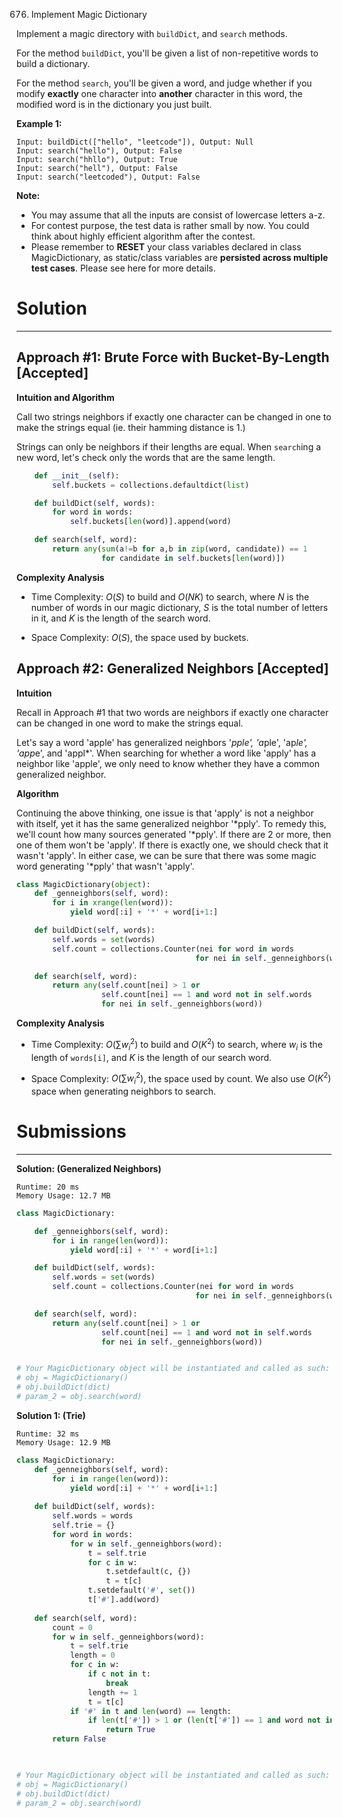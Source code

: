 676. Implement Magic Dictionary

Implement a magic directory with `buildDict`, and `search` methods.

For the method `buildDict`, you'll be given a list of non-repetitive words to build a dictionary.

For the method `search`, you'll be given a word, and judge whether if you modify **exactly** one character into **another** character in this word, the modified word is in the dictionary you just built.

**Example 1:**
```
Input: buildDict(["hello", "leetcode"]), Output: Null
Input: search("hello"), Output: False
Input: search("hhllo"), Output: True
Input: search("hell"), Output: False
Input: search("leetcoded"), Output: False
```

**Note:**

* You may assume that all the inputs are consist of lowercase letters a-z.
* For contest purpose, the test data is rather small by now. You could think about highly efficient algorithm after the contest.
* Please remember to **RESET** your class variables declared in class MagicDictionary, as static/class variables are **persisted across multiple test cases**. Please see here for more details.

# Solution
---
## Approach #1: Brute Force with Bucket-By-Length [Accepted]
**Intuition and Algorithm**

Call two strings neighbors if exactly one character can be changed in one to make the strings equal (ie. their hamming distance is 1.)

Strings can only be neighbors if their lengths are equal. When `search`ing a new word, let's check only the words that are the same length.

```Python
    def __init__(self):
        self.buckets = collections.defaultdict(list)

    def buildDict(self, words):
        for word in words:
            self.buckets[len(word)].append(word)

    def search(self, word):
        return any(sum(a!=b for a,b in zip(word, candidate)) == 1
                   for candidate in self.buckets[len(word)])
```

**Complexity Analysis**

* Time Complexity: $O(S)$ to build and $O(NK)$ to search, where $N$ is the number of words in our magic dictionary, $S$ is the total number of letters in it, and $K$ is the length of the search word.

* Space Complexity: $O(S)$, the space used by buckets.

## Approach #2: Generalized Neighbors [Accepted]
**Intuition**

Recall in Approach #1 that two words are neighbors if exactly one character can be changed in one word to make the strings equal.

Let's say a word 'apple' has generalized neighbors '*pple', 'a*ple', 'ap*le', 'app*e', and 'appl*'. When searching for whether a word like 'apply' has a neighbor like 'apple', we only need to know whether they have a common generalized neighbor.

**Algorithm**

Continuing the above thinking, one issue is that 'apply' is not a neighbor with itself, yet it has the same generalized neighbor '*pply'. To remedy this, we'll count how many sources generated '*pply'. If there are 2 or more, then one of them won't be 'apply'. If there is exactly one, we should check that it wasn't 'apply'. In either case, we can be sure that there was some magic word generating '*pply' that wasn't 'apply'.

```python
class MagicDictionary(object):
    def _genneighbors(self, word):
        for i in xrange(len(word)):
            yield word[:i] + '*' + word[i+1:]

    def buildDict(self, words):
        self.words = set(words)
        self.count = collections.Counter(nei for word in words
                                        for nei in self._genneighbors(word))

    def search(self, word):
        return any(self.count[nei] > 1 or
                   self.count[nei] == 1 and word not in self.words
                   for nei in self._genneighbors(word))
```

**Complexity Analysis**

* Time Complexity: $O(\sum w_i^2)$ to build and $O(K^2)$ to search, where $w_i$ is the length of `words[i]`, and $K$ is the length of our search word.

* Space Complexity: $O(\sum w_i^2)$, the space used by count. We also use $O(K^2)$ space when generating neighbors to search.

# Submissions
---
**Solution: (Generalized Neighbors)**
```
Runtime: 20 ms
Memory Usage: 12.7 MB
```
```python
class MagicDictionary:

    def _genneighbors(self, word):
        for i in range(len(word)):
            yield word[:i] + '*' + word[i+1:]

    def buildDict(self, words):
        self.words = set(words)
        self.count = collections.Counter(nei for word in words
                                        for nei in self._genneighbors(word))

    def search(self, word):
        return any(self.count[nei] > 1 or
                   self.count[nei] == 1 and word not in self.words
                   for nei in self._genneighbors(word))


# Your MagicDictionary object will be instantiated and called as such:
# obj = MagicDictionary()
# obj.buildDict(dict)
# param_2 = obj.search(word)
```

**Solution 1: (Trie)**
```
Runtime: 32 ms
Memory Usage: 12.9 MB
```
```python
class MagicDictionary:
    def _genneighbors(self, word):
        for i in range(len(word)):
            yield word[:i] + '*' + word[i+1:]
    
    def buildDict(self, words):
        self.words = words
        self.trie = {}
        for word in words:
            for w in self._genneighbors(word):
                t = self.trie
                for c in w:
                    t.setdefault(c, {})
                    t = t[c]
                t.setdefault('#', set())
                t['#'].add(word)
                
    def search(self, word):
        count = 0
        for w in self._genneighbors(word):
            t = self.trie
            length = 0
            for c in w:
                if c not in t:
                    break
                length += 1
                t = t[c]
            if '#' in t and len(word) == length:
                if len(t['#']) > 1 or (len(t['#']) == 1 and word not in t['#']):
                    return True
        return False
            


# Your MagicDictionary object will be instantiated and called as such:
# obj = MagicDictionary()
# obj.buildDict(dict)
# param_2 = obj.search(word)
```